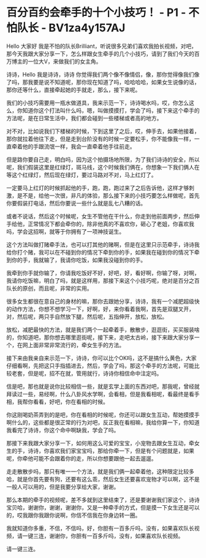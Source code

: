 # 百分百约会牵手的十个小技巧！ - P1 - 不怕队长 - BV1za4y157AJ

Hello 大家好 我是不怕的队长Brilliant，听说很多兄弟们喜欢我拍长视频，对吧，那今天我跟大家分享一下，怎么样跟女生牵手的几个小技巧，请到了我们今天的百万博主的一位大V，来做我们的女主角。

诗诗，Hello 我是诗诗，诗诗 你觉得我们两个像不像情侣，像，那你觉得像我们像了吗，那我要是说不知道呢，那你现在知道了吗，哈哈哈哈，如果女生说像的话，那你还等什么，直接牵起她的手就走，那么，接下来呢。

我们的小技巧需要用一瓶水做道具，我来示范一下，诗诗喝水吗，哎，你怎么这么，你知道你这个打法叫什么吗，嗯，叫做摸摸打，学会了吗，接下来这个牵手的方法呢，是在日常生活中，我们都会碰到一些楼梯或者高的地方。

对不对，比如说我们下楼梯的时候，下到这里了之后，哎，伸手去，如果他接着，那你就拉着他往下走，但是走到台阶没有的时候一定要松手，你不能像我一样，一直牵着他的手跟流氓一样，我会一直牵着他手往前走。

但是路你要自己走，明白吗，因为这个拍摄场地所限，为了我们诗诗的安全，所以呢，我们假装这里是红绿灯，斑马线，这个时候我们俩在，你想象一下我们俩人在等这个红绿灯，然后现在绿灯，要过马路对不对，马上红灯了。

一定要马上红灯的时候抓起他的手，跑，跑，跑过来了之后告诉他，这样才够刺激，是不是，给他一次很，非凡的体验，那么接下来的小技巧要怎么样做呢，首先你要假装打电话，然后你要说一些什么就是乱七八糟的话。

或者不说话，然后这个时候呢，女生不管他在干什么，你走到他前面两步，然后伸手给他，正常情况下都会牵你的，除非他真的不喜欢你，砸心了老姐，你喜欢我吗，学会这招啊，就等于你拥有了一项神技诞生。

这个方法叫做打赌牵手法，也可以打其他的赌啊，但是在这里只示范牵手，诗诗我给你打个赌，我可以在不碰到你的情况下牵到你的手，如果我在碰到你的情况下牵到你的手，我就输了，我请你吃饭，如果我没碰到你的手。

我牵到你手就你输了，你请我吃饭好不好，好吧，好，看好啊，你输了呀，对啊，我请你吃饭嘛，明白了吗，就是这样用，那接下来这个小技巧呢，绝对是百分之百队长的原创，而且呢，非常的实用。

很多女生都很在意自己的身材的嘛，那你去跟她分享，诗诗，我有一个减肥超级快的动作方法，你想不想学习一下，好啊，好，来你看着我啊，首先是双腿叉开，对，然后呢，两只手自然放下腿，然后呢，五指伸开，放松，放松。

放松，减肥最快的方法，就是我们两个一起牵着手，散散步，逛逛街，买买服装啥的，你知道吧，那你想去哪里逛街呢，接下来，走吧太古岭，接下来跟大家分享一个，在网上面非常非常流行的，牵女生手的方法。

接下来由我亲自来示范一下，诗诗，你可以比个OK吗，这不是搞什么黄色，大家仔细看啊，先把这只手指插进去，然后，学会了吗，那这个牵手的方法呢，可能比较老套，但是呢，招不在就，管用就行，诗诗你相信命中注定吗。

信是吧，那也就是说你比较相信一些，就是玄学上面的东西对吧，那我呢，曾经就拜读过一些，易经啊，什么八卦风水学啊，会看相，但是我看相呢，看最终是看手相，我帮你看看，好吧，你在看相的时候。

你这刚喝奶茶弄到的是吧，你在看相的时候呢，你还可以跟女生互动，帮她摸摸手啊什么的，这些都是很正常的行为对吧，反正我在看相嘛，我给你算一下，你知道我看完了诗诗，你这个命中啊缺我，学会了吗。

那接下来我跟大家分享一下，如何用这么可爱的宝宝，小宠物去跟女生互动，牵女生的手，诗诗，你喜欢我们家宝宝吗，那给你牵一下，但是有个问题就是，如果呢，你牵他可能不会跟着你的走，所以你想要跟他一起去遛遛。

走走散散步吗，那只有唯一一个方法，就是我们俩一起牵着他，这种限定比较多哈，就是你首先要有狗，还要有这么乖，然后女生还要喜欢宠物才可以啊，这不是一般人可以用的，但是我要分享给大家，谢谢。

那么本期的牵手的视频呢，差不多就到这里结束了，还是要谢谢我们家这个，诗诗宝贝哈，谢谢你，谢谢，谢谢你，又是一种牵手的方式，但是摸一下女生还是可以的，哎我跟你我跟你说啊，你信不信我在你身边转一圈。

我就知道你多重，不信，不信吗，好，你胆有一百多斤吗，没有，如果喜欢队长视频，请一键三连，谢谢你，你胆有一百多斤吗，没有，如果喜欢队长视频。

请一键三连。
